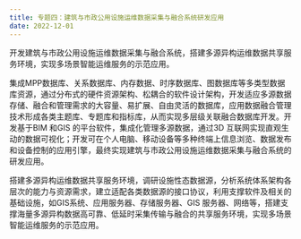 ```yaml
---
title: 专题四：建筑与市政公用设施运维数据采集与融合系统研发应用
date: 2022-12-01
---
```

开发建筑与市政公用设施运维数据采集与融合系统，搭建多源异构运维数据共享服务环境，实现多场景智能运维服务的示范应用。
<!--more-->

集成MPP数据库、关系数据库、内存数据、时序数据库、图数据库等多类型数据库资源，通过分布式的硬件资源架构、松耦合的软件设计架构，开发适应多源数据存储、融合和管理需求的大容量、易扩展、自由灵活的数据库，应用数据融合管理技术形成各类主题库、专题库和指标库，从而实现多层级关联融合数据库开发。开发基于BIM 和GIS 的平台软件，集成化管理多源数据，通过3D 互联网实现直观生动的数据可视化；开发可在个人电脑、移动设备等多种终端上信息浏览、数据发布和设备控制的应用引擎，最终实现建筑与市政公用设施运维数据采集与融合系统的研发应用。

搭建多源异构运维数据共享服务环境，调研设施性态数据源，分析系统体系架构各层次的能力与资源需求，建立适配各类数据源的接口协议，利用支撑软件及相关的基础设施，如GIS系统、应用服务器、存储服务器、GIS 服务器、网络等，搭建支撑海量多源异构数据高可靠、低延时采集传输与融合的共享服务环境，实现多场景智能运维服务的示范应用。
